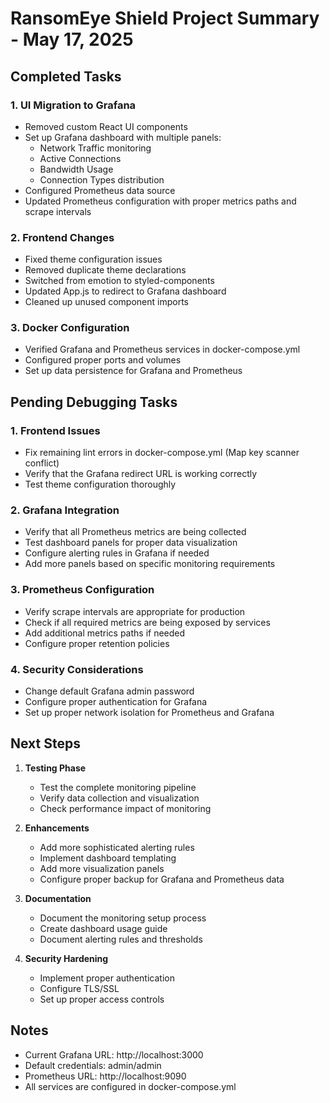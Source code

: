 # RansomEye Shield Project Summary - May 17, 2025

## Completed Tasks

### 1. UI Migration to Grafana
- Removed custom React UI components
- Set up Grafana dashboard with multiple panels:
  - Network Traffic monitoring
  - Active Connections
  - Bandwidth Usage
  - Connection Types distribution
- Configured Prometheus data source
- Updated Prometheus configuration with proper metrics paths and scrape intervals

### 2. Frontend Changes
- Fixed theme configuration issues
- Removed duplicate theme declarations
- Switched from emotion to styled-components
- Updated App.js to redirect to Grafana dashboard
- Cleaned up unused component imports

### 3. Docker Configuration
- Verified Grafana and Prometheus services in docker-compose.yml
- Configured proper ports and volumes
- Set up data persistence for Grafana and Prometheus

## Pending Debugging Tasks

### 1. Frontend Issues
- Fix remaining lint errors in docker-compose.yml (Map key scanner conflict)
- Verify that the Grafana redirect URL is working correctly
- Test theme configuration thoroughly

### 2. Grafana Integration
- Verify that all Prometheus metrics are being collected
- Test dashboard panels for proper data visualization
- Configure alerting rules in Grafana if needed
- Add more panels based on specific monitoring requirements

### 3. Prometheus Configuration
- Verify scrape intervals are appropriate for production
- Check if all required metrics are being exposed by services
- Add additional metrics paths if needed
- Configure proper retention policies

### 4. Security Considerations
- Change default Grafana admin password
- Configure proper authentication for Grafana
- Set up proper network isolation for Prometheus and Grafana

## Next Steps

1. **Testing Phase**
   - Test the complete monitoring pipeline
   - Verify data collection and visualization
   - Check performance impact of monitoring

2. **Enhancements**
   - Add more sophisticated alerting rules
   - Implement dashboard templating
   - Add more visualization panels
   - Configure proper backup for Grafana and Prometheus data

3. **Documentation**
   - Document the monitoring setup process
   - Create dashboard usage guide
   - Document alerting rules and thresholds

4. **Security Hardening**
   - Implement proper authentication
   - Configure TLS/SSL
   - Set up proper access controls

## Notes
- Current Grafana URL: http://localhost:3000
- Default credentials: admin/admin
- Prometheus URL: http://localhost:9090
- All services are configured in docker-compose.yml
